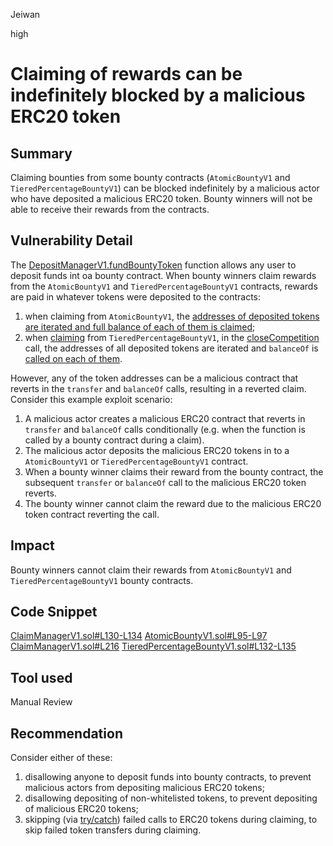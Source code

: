 Jeiwan

high

# Claiming of rewards can be indefinitely blocked by a malicious ERC20 token

## Summary
Claiming bounties from some bounty contracts (`AtomicBountyV1` and `TieredPercentageBountyV1`) can be blocked indefinitely by a malicious actor who have deposited a malicious ERC20 token. Bounty winners will not be able to receive their rewards from the contracts.
## Vulnerability Detail
The [DepositManagerV1.fundBountyToken](https://github.com/sherlock-audit/2023-02-openq/blob/main/contracts/DepositManager/Implementations/DepositManagerV1.sol#L36) function allows any user to deposit funds int oa bounty contract. When bounty winners claim rewards from the `AtomicBountyV1` and `TieredPercentageBountyV1` contracts, rewards are paid in whatever tokens were deposited to the contracts:
1. when claiming from `AtomicBountyV1`, the [addresses of deposited tokens are iterated and full balance of each of them is claimed](https://github.com/sherlock-audit/2023-02-openq/blob/main/contracts/ClaimManager/Implementations/ClaimManagerV1.sol#L130-L134);
1. when [claiming](https://github.com/sherlock-audit/2023-02-openq/blob/main/contracts/ClaimManager/Implementations/ClaimManagerV1.sol#L203) from `TieredPercentageBountyV1`, in the [closeCompetition](https://github.com/sherlock-audit/2023-02-openq/blob/main/contracts/Bounty/Implementations/TieredPercentageBountyV1.sol#L123) call, the addresses of all deposited tokens are iterated and `balanceOf` is [called on each of them](https://github.com/sherlock-audit/2023-02-openq/blob/main/contracts/Bounty/Implementations/BountyCore.sol#L298).

However, any of the token addresses can be a malicious contract that reverts in the `transfer` and `balanceOf` calls, resulting in a reverted claim. Consider this example exploit scenario:
1. A malicious actor creates a malicious ERC20 contract that reverts in `transfer` and `balanceOf` calls conditionally (e.g. when the function is called by a bounty contract during a claim).
1. The malicious actor deposits the malicious ERC20 tokens in to a `AtomicBountyV1` or `TieredPercentageBountyV1` contract.
1. When a bounty winner claims their reward from the bounty contract, the subsequent `transfer` or `balanceOf` call to the malicious ERC20 token reverts.
1. The bounty winner cannot claim the reward due to the malicious ERC20 token contract reverting the call.
## Impact
Bounty winners cannot claim their rewards from `AtomicBountyV1` and `TieredPercentageBountyV1` bounty contracts.
## Code Snippet
[ClaimManagerV1.sol#L130-L134](https://github.com/sherlock-audit/2023-02-openq/blob/main/contracts/ClaimManager/Implementations/ClaimManagerV1.sol#L130-L134)
[AtomicBountyV1.sol#L95-L97](https://github.com/sherlock-audit/2023-02-openq/blob/main/contracts/Bounty/Implementations/AtomicBountyV1.sol#L95-L97)
[ClaimManagerV1.sol#L216](https://github.com/sherlock-audit/2023-02-openq/blob/main/contracts/ClaimManager/Implementations/ClaimManagerV1.sol#L216)
[TieredPercentageBountyV1.sol#L132-L135](https://github.com/sherlock-audit/2023-02-openq/blob/main/contracts/Bounty/Implementations/TieredPercentageBountyV1.sol#L132-L135)
## Tool used
Manual Review
## Recommendation
Consider either of these:
1. disallowing anyone to deposit funds into bounty contracts, to prevent malicious actors from depositing malicious ERC20 tokens;
1. disallowing depositing of non-whitelisted tokens, to prevent depositing of malicious ERC20 tokens;
1. skipping (via [try/catch](https://docs.soliditylang.org/en/latest/control-structures.html#try-catch)) failed calls to ERC20 tokens during claiming, to skip failed token transfers during claiming.